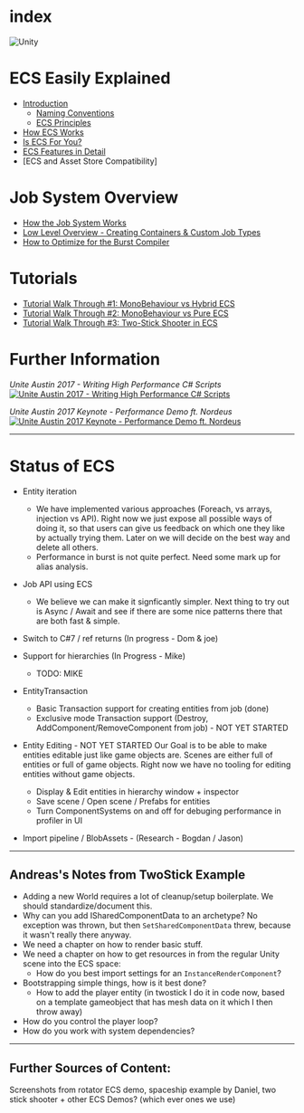 # index

![Unity](https://unity3d.com/files/images/ogimg.jpg?1)
# ECS Easily Explained

* [Introduction](content/introduction.md)
    * [Naming Conventions](content/ecs_concepts.md)
    * [ECS Principles](content/ecs_principles_and_vision.md)
* [How ECS Works](how_ecs_works.md)
* [Is ECS For You?](is_ecs_for_you.md)
* [ECS Features in Detail](contents/ecs_in_detail.md)
* [ECS and Asset Store Compatibility]

# Job System Overview

* [How the Job System Works](content/job_system.md)
* [Low Level Overview - Creating Containers & Custom Job Types](content/custom_job_types.md)
* [How to Optimize for the Burst Compiler](content/burst_optimization.md)

# Tutorials

* [Tutorial Walk Through #1: MonoBehaviour vs Hybrid ECS](content/tutorial_1.md)
* [Tutorial Walk Through #2: MonoBehaviour vs Pure ECS](content/tutorial_2.md)
* [Tutorial Walk Through #3: Two-Stick Shooter in ECS](content/tutorial_3.md)

# Further Information

*Unite Austin 2017 - Writing High Performance C# Scripts*
[![Unite Austin 2017 - Writing High Performance C# Scripts](http://img.youtube.com/vi/tGmnZdY5Y-E/0.jpg)](http://www.youtube.com/watch?v=tGmnZdY5Y-E)

*Unite Austin 2017 Keynote - Performance Demo ft. Nordeus*
[![Unite Austin 2017 Keynote - Performance Demo ft. Nordeus](http://img.youtube.com/vi/0969LalB7vw/0.jpg)](http://www.youtube.com/watch?v=0969LalB7vw)

---

# Status of ECS

* Entity iteration
    * We have implemented various approaches (Foreach, vs arrays, injection vs API). Right now we just expose all possible ways of doing it, so that users can give us feedback on which one they like by actually trying them. Later on we will decide on the best way and delete all others.
    * Performance in burst is not quite perfect. Need some mark up for alias analysis.

* Job API using ECS
    * We believe we can make it signficantly simpler. Next thing to try out is Async / Await and see if there are some nice patterns there that are both fast & simple.

* Switch to C#7 / ref returns (In progress - Dom & joe)

* Support for hierarchies (In Progress - Mike)
    * TODO: MIKE

* EntityTransaction
    * Basic Transaction support for creating entities from job (done)
    * Exclusive mode Transaction support (Destroy, AddComponent/RemoveComponent from job) - NOT YET STARTED
* Entity Editing - NOT YET STARTED
Our Goal is to be able to make entities editable just like game objects are. Scenes are either full of entities or full of game objects. Right now we have no tooling for  editing entities without game objects.
    * Display & Edit entities in hierarchy window + inspector
    * Save scene / Open scene / Prefabs for entities
    * Turn ComponentSystems on and off for debuging performance in profiler in UI

* Import pipeline / BlobAssets - (Research - Bogdan / Jason)


---

## Andreas's Notes from TwoStick Example

- Adding a new World requires a lot of cleanup/setup boilerplate. We should standardize/document this.
- Why can you add ISharedComponentData to an archetype? No exception was thrown, but then `SetSharedComponentData` threw, because it wasn't really there anyway.
- We need a chapter on how to render basic stuff.
- We need a chapter on how to get resources in from the regular Unity scene into the ECS space:
  - How do you best import settings for an `InstanceRenderComponent`?
- Bootstrapping simple things, how is it best done?
  - How to add the player entity (in twostick I do it in code now, based on a template gameobject that has mesh data on it which I then throw away)
- How do you control the player loop?
- How do you work with system dependencies?

---

## Further Sources of Content:

Screenshots from rotator ECS demo, spaceship example by Daniel, two stick shooter + other ECS Demos? (which ever ones we use)
